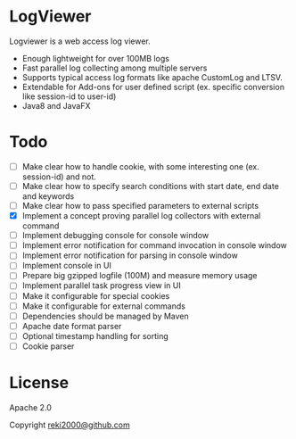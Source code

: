 # LogViewer

Logviewer is a web access log viewer.

* Enough lightweight for over 100MB logs
* Fast parallel log collecting among multiple servers
* Supports typical access log formats like apache CustomLog and LTSV.
* Extendable for Add-ons for user defined script (ex. specific conversion like session-id to user-id)
* Java8 and JavaFX

# Todo

* [ ] Make clear how to handle cookie, with some interesting one (ex. session-id) and not.
* [ ] Make clear how to specify search conditions with start date, end date and keywords
* [ ] Make clear how to pass specified parameters to external scripts
* [x] Implement a concept proving parallel log collectors with external command
* [ ] Implement debugging console for console window
* [ ] Implement error notification for command invocation in console window
* [ ] Implement error notification for parsing in console window
* [ ] Implement console in UI
* [ ] Prepare big gzipped logfile (100M) and measure memory usage
* [ ] Implement parallel task progress view in UI
* [ ] Make it configurable for special cookies
* [ ] Make it configurable for external commands
* [ ] Dependencies should be managed by Maven
* [ ] Apache date format parser
* [ ] Optional timestamp handling for sorting
* [ ] Cookie parser

# License

Apache 2.0

Copyright reki2000@github.com

